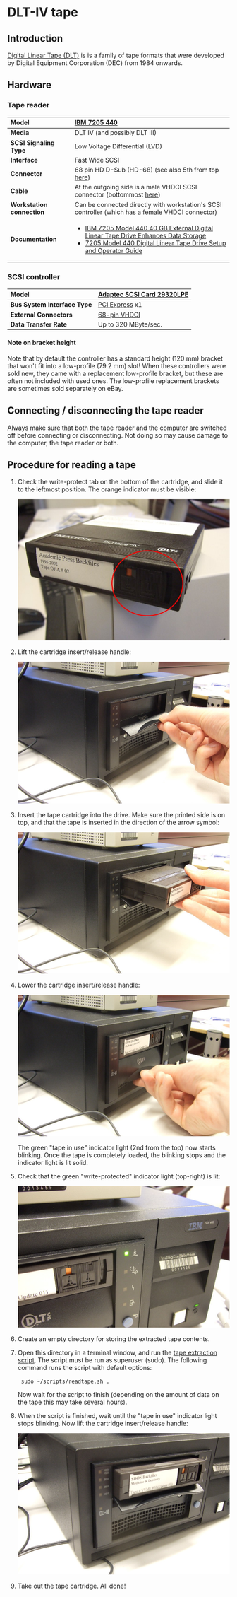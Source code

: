 # DLT-IV tape

## Introduction

[Digital Linear Tape (DLT)](https://www.wikidata.org/wiki/Q1224765) is is a family of tape formats that were developed by Digital Equipment Corporation (DEC) from 1984 onwards.

## Hardware

### Tape reader

|**Model**|[IBM 7205 440](https://web.archive.org/web/20181101132449/https://www-01.ibm.com/common/ssi/cgi-bin/ssialias?infotype=DD&subtype=SM&htmlfid=649/ENUS7205-440)|
|:--|:--|
|**Media**|DLT IV (and possibly DLT III)|
|**SCSI Signaling Type**|Low Voltage Differential (LVD)|
|**Interface**|Fast Wide SCSI|
|**Connector**|68 pin HD D-Sub (HD-68) (see also 5th from top [here](https://web.archive.org/web/20180606154144/http://www.paralan.com/sediff.html))|
|**Cable**|At the outgoing side is a male VHDCI SCSI connector (bottommost [here](https://web.archive.org/web/20180606154144/http://www.paralan.com/sediff.html))|
|**Workstation connection**|Can be connected directly with workstation's SCSI controller (which has a female VHDCI connector)|
|**Documentation**|<ul><li>[IBM 7205 Model 440 40 GB External Digital Linear Tape  Drive  Enhances  Data  Storage](https://web.archive.org/web/20181101131555/https://www-01.ibm.com/common/ssi/rep_ca/2/897/ENUS101-062/ENUS101-062.PDF)</li><li>[7205 Model 440 Digital Linear Tape Drive Setup and Operator Guide](https://web.archive.org/web/20181101132208/http://ps-2.kev009.com/basil.holloway/ALL%20PDF/a4100501.pdf)</li></ul>|

### SCSI controller

|**Model**|[Adaptec SCSI Card 29320LPE](https://web.archive.org/web/20161203082125/https://storage.microsemi.com/en-us/support/scsi/u320/asc-29320lpe/)|
|:--|:--|
|**Bus System Interface Type**|[PCI Express](https://www.wikidata.org/wiki/Q206924) x1|
|**External Connectors**|[68-pin VHDCI](https://www.wikidata.org/wiki/Q4052507)|
|**Data Transfer Rate**|Up to 320 MByte/sec.|

#### Note on bracket height

Note that by default the controller has a standard height (120 mm) bracket that won't fit into a low-profile (79.2 mm) slot! When these controllers were sold new, they came with a replacement low-profile bracket, but these are often not included with used ones. The low-profile replacement brackets are sometimes sold separately on eBay.

## Connecting / disconnecting the tape reader

Always make sure that both the tape reader and the computer are switched off before connecting or disconnecting. Not doing so may cause damage to the computer, the tape reader or both.

## Procedure for reading a tape

1. Check the write-protect tab on the bottom of the cartridge, and slide it to the leftmost position. The orange indicator must be visible:

    ![](./img/dlt-protect.jpg)

2. Lift the cartridge insert/release handle:

    ![](./img/dlt-lift.jpg)

3. Insert the tape cartridge into the drive. Make sure the printed side is on top, and that the tape is inserted in the direction of the arrow symbol:

    ![](./img/dlt-insert.jpg)

4. Lower the cartridge insert/release handle:

    ![](./img/dlt-lower-handle.jpg)

    The green "tape in use" indicator light (2nd from the top) now starts blinking. Once the tape is completely loaded, the blinking stops and the indicator light is lit solid.

5. Check that the green "write-protected" indicator light (top-right) is lit:

    ![](./img/dlt-wp-indicator.jpg)

6. Create an empty directory for storing the extracted tape contents.

7. Open this directory in a terminal window, and run the [tape extraction script](../scripts/readtape.sh). The script must be run as superuser (sudo). The following command runs the script with default options:

        sudo ~/scripts/readtape.sh .

    Now wait for the script to finish (depending on the amount of data on the tape this may take several hours).

10. When the script is finished, wait until the "tape in use" indicator light stops blinking. Now lift the cartridge insert/release handle:

    ![](./img/dlt-unloaded.jpg)

11. Take out the tape cartridge. All done!
